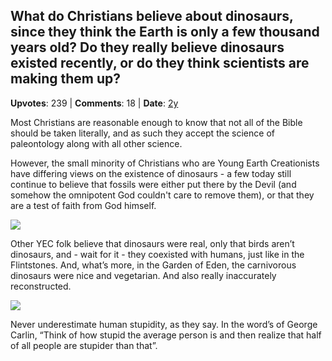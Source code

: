 ## What do Christians believe about dinosaurs, since they think the Earth is only a few thousand years old? Do they really believe dinosaurs existed recently, or do they think scientists are making them up?
    
**Upvotes**: 239 | **Comments**: 18 | **Date**: [2y](https://www.quora.com/What-do-Christians-believe-about-dinosaurs-since-they-think-the-Earth-is-only-a-few-thousand-years-old-Do-they-really-believe-dinosaurs-existed-recently-or-do-they-think-scientists-are-making-them-up/answer/Gary-Meaney)

Most Christians are reasonable enough to know that not all of the Bible should be taken literally, and as such they accept the science of paleontology along with all other science.

However, the small minority of Christians who are Young Earth Creationists have differing views on the existence of dinosaurs - a few today still continue to believe that fossils were either put there by the Devil (and somehow the omnipotent God couldn't care to remove them), or that they are a test of faith from God himself.

![](https://qph.fs.quoracdn.net/main-qimg-0c727066b63a889e4966918ba443fc7c)

Other YEC folk believe that dinosaurs were real, only that birds aren’t dinosaurs, and - wait for it - they coexisted with humans, just like in the Flintstones. And, what’s more, in the Garden of Eden, the carnivorous dinosaurs were nice and vegetarian. And also really inaccurately reconstructed.

![](https://qph.fs.quoracdn.net/main-qimg-1c2e3964040876d244e69cdf810c75dd.webp)

Never underestimate human stupidity, as they say. In the word’s of George Carlin, “Think of how stupid the average person is and then realize that half of all people are stupider than that”.

